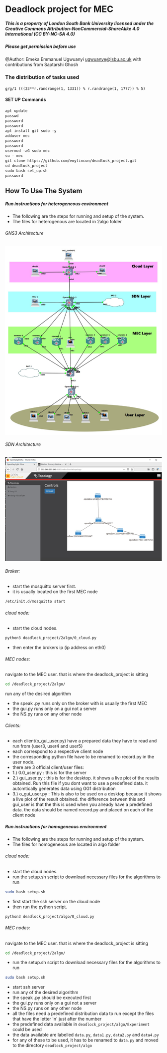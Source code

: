 # Deadlock project for MEC

##### This is a property of London South Bank University licensed under the Creative Commons Attribution-NonCommercial-ShareAlike 4.0 International (CC BY-NC-SA 4.0)
##### Please get permission before use
@Author: Emeka Emmanuel Ugwuanyi ugwuanye@lsbu.ac.uk with contributions from Saptarshi Ghosh

### The distribution of tasks used 
`g/g/1 (((23**r.randrange(1, 1331)) % r.randrange(1, 1777)) % 5)`


#### SET UP Commands
```
apt update  
passwd   
password   
password   
apt install git sudo -y  
adduser mec  
password  
password  
usermod -aG sudo mec  
su - mec  
git clone https://github.com/emylincon/deadlock_project.git  
cd deadlock_project  
sudo bash set_up.sh  
password
```

## How To Use The System
##### Run instructions for heterogeneous environment
* The following are the steps for running and setup of the system. 
* The files for heterogenous are located in 2algo folder

###### GNS3 Architecture
![gns3 architecture](gns3_architecture_heterogeneous.jpeg)

###### SDN Architecture
![SDN architecture](sdn_arch_heterogeneous.jpeg)

###### Broker:
* start the mosquitto server first. 
* it is usually located on the first MEC node 
```bash
/etc/init.d/mosquitto start
```

###### cloud node:
* start the cloud nodes.
```bash
python3 deadlock_project/2algo/0_cloud.py
```
* then enter the brokers ip (ip address on eth0)


###### MEC nodes:
navigate to the MEC user. that is where the deadlock_project is sitting
```bash
cd /deadlock_project/2algo/
```
run any of the desired algorithm
* the speak .py runs only on the broker with is usually the first MEC
* the gui.py runs only on a gui not a server
* the NS.py runs on any other node


###### Clients:
* each client(o_gui_user.py) have a prepared data they have to read and run from {user3, user4 and user5}
* each correspond to a respective client node
* the corresponding python file have to be renamed to record.py in the user node.
* there are 3 official client/user files:
* 1.) 0.0_user.py : this is for the server 
* 2.) gui_user.py : this is for the desktop. it shows a live plot of the results obtained. Run this file if you dont want to use a predefined data. it automtically generates data using GG1 distribution
* 3.) o_gui_user.py : This is also to be used on a desktop because it shows a live plot of the result obtained. the difference between this and gui_user is that the this is used when you already have a predefined data. the data should be named record.py and placed on each of the client node


##### Run instructions for homogeneous environment
* The following are the steps for running and setup of the system. 
* The files for homogeneous are located in algo folder

###### cloud node:
* start the cloud nodes.
* run the setup.sh script to download necessary files for the algorithms to run
```bash
sudo bash setup.sh 
```
* first start the ssh server on the cloud node
* then run the python script.
```bash
python3 deadlock_project/algo/0_cloud.py
```


###### MEC nodes:
navigate to the MEC user. that is where the deadlock_project is sitting
```bash
cd /deadlock_project/2algo/
```
* run the setup.sh script to download necessary files for the algorithms to run
```bash
sudo bash setup.sh 
```
* start ssh server
* run any of the desired algorithm
* the speak .py should be executed first
* the gui.py runs only on a gui not a server
* the NS.py runs on any other node
* all the files need a predefined distribution data to run except the files that have the letter 'n' just after the number
* the predefined data available in `deadlock_project/algo/Experiment` could be used
* the data available are labelled `data.py`, `data1.py`, `data2.py` and `data4.py`
* for any of these to be used, it has to be renamed to `data.py` and moved to the directory `deadlock_project/algo`